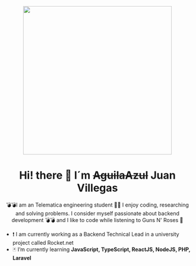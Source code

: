 <div id="header" align="center"> 
    <img src="https://media.giphy.com/media/v1.Y2lkPTc5MGI3NjExdDJ0ZmJodWEzbTljbzYweWtxNTU2aXZ0enJjNDRubndjMHJ1Nmx4dCZlcD12MV9pbnRlcm5hbF9naWZfYnlfaWQmY3Q9Zw/RbDKaczqWovIugyJmW/giphy.gif" width="400">
    <h1 align="center">Hi! there 👋 I´m <del>AguilaAzul</del> Juan Villegas</h1>
    <p align="center">💣💣I am an Telematica engineering student 👨‍🎓 I enjoy coding, researching and solving problems. I consider myself passionate about backend development 💣💣 and I like to code while listening to Guns N' Roses 🎵  </p>
</div>

- ❗ I am currently working as a Backend Technical Lead in a university project called Rocket.net
- 🃏 I’m currently learning **JavaScript, TypeScript, ReactJS, NodeJS, PHP, Laravel**